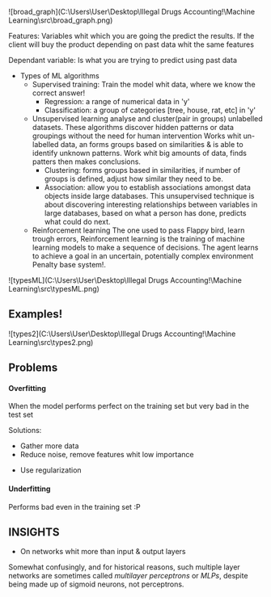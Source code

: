 ![broad_graph](C:\Users\User\Desktop\Illegal Drugs Accounting!\Machine Learning\src\broad_graph.png)

Features: Variables whit which you are going the predict the results.
If the client will buy the product depending on past data whit the same features
<usually first columns in the table>

Dependant variable: Is what you are trying to predict using past data
<usually last column in the table>

- Types of ML algorithms
  - Supervised training:
    Train the model whit data, where we know the correct answer!
    - Regression: a range of numerical data in 'y'
    - Classification: a group of categories [tree, house, rat, etc] in 'y'
  - Unsupervised learning
    analyse and cluster(pair in groups) unlabelled datasets. These algorithms discover hidden patterns or data groupings without the need for human intervention
    Works whit un-labelled data, an forms groups based on similarities & is able to identify unknown patterns.
    Work whit big amounts of data, finds patters then makes conclusions.
    - Clustering: forms groups based in similarities, if number of groups is defined, adjust how similar they need to be.
    - Association: allow you to establish associations amongst data objects inside large databases. This unsupervised technique is about discovering interesting relationships between variables in large databases, based on what a person has done, predicts what could do next.
  - Reinforcement learning
    The one used to pass Flappy bird, learn trough errors, 
    Reinforcement learning is the training of machine learning models to make a sequence of decisions. The agent learns to achieve a goal in an uncertain, potentially complex environment 
    Penalty base system!.

![typesML](C:\Users\User\Desktop\Illegal Drugs Accounting!\Machine Learning\src\typesML.png)

<h2>Examples!</h2>

![types2](C:\Users\User\Desktop\Illegal Drugs Accounting!\Machine Learning\src\types2.png)



<h2>Problems</h2>

<h4>Overfitting</h4>

When the model performs perfect on the training set but very bad in the test set

Solutions:

- Gather more data
- Reduce noise, remove features whit low importance <P>
- Use regularization

<h4>Underfitting</h4>

Performs bad even in the training set :P

<h2>INSIGHTS</h2>

- On networks whit more than input & output layers

Somewhat confusingly, and for historical reasons, such multiple layer networks are sometimes called *multilayer perceptrons* or *MLPs*, despite being made up of sigmoid neurons, not perceptrons. 

